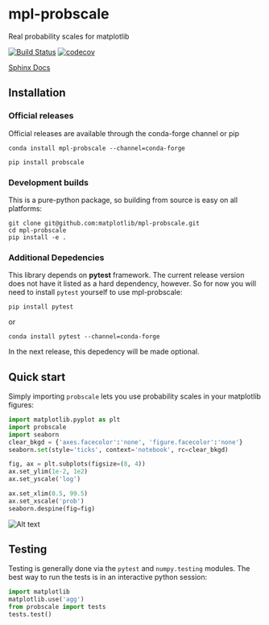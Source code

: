 # mpl-probscale
Real probability scales for matplotlib

[![Build Status](https://travis-ci.org/matplotlib/mpl-probscale.svg)](https://travis-ci.org/matplotlib/mpl-probscale)
[![codecov](https://codecov.io/gh/matplotlib/mpl-probscale/branch/master/graph/badge.svg)](https://codecov.io/gh/matplotlib/mpl-probscale)

[Sphinx Docs](http://matplotlib.org/mpl-probscale/)

## Installation

### Official releases

Official releases are available through the conda-forge channel or pip

`conda install mpl-probscale --channel=conda-forge`

`pip install probscale`

### Development builds

This is a pure-python package, so building from source is easy on all platforms:

```
git clone git@github.com:matplotlib/mpl-probscale.git
cd mpl-probscale
pip install -e .
```

### Additional Depedencies

This library depends on **pytest** framework.
The current release version does not have it listed as a hard dependency, however.
So for now you will need to install ``pytest`` yourself to use mpl-probscale:

`pip install pytest`

or 

`conda install pytest --channel=conda-forge`

In the next release, this depedency will be made optional.


## Quick start

Simply importing `probscale` lets you use probability scales in your matplotlib figures:

```python
import matplotlib.pyplot as plt
import probscale
import seaborn
clear_bkgd = {'axes.facecolor':'none', 'figure.facecolor':'none'}
seaborn.set(style='ticks', context='notebook', rc=clear_bkgd)

fig, ax = plt.subplots(figsize=(8, 4))
ax.set_ylim(1e-2, 1e2)
ax.set_yscale('log')

ax.set_xlim(0.5, 99.5)
ax.set_xscale('prob')
seaborn.despine(fig=fig)
```

![Alt text](docs/img/example.png "Example axes")

## Testing

Testing is generally done via the ``pytest`` and ``numpy.testing`` modules.
The best way to run the tests is in an interactive python session:

```python
import matplotlib
matplotlib.use('agg')
from probscale import tests
tests.test()
```
